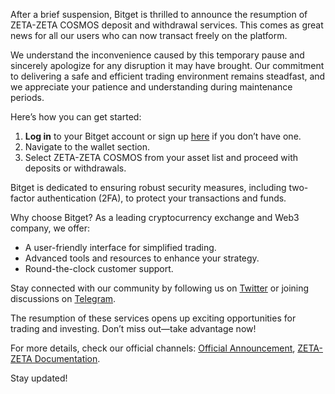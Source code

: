 After a brief suspension, Bitget is thrilled to announce the resumption of ZETA-ZETA COSMOS deposit and withdrawal services. This comes as great news for all our users who can now transact freely on the platform.

We understand the inconvenience caused by this temporary pause and sincerely apologize for any disruption it may have brought. Our commitment to delivering a safe and efficient trading environment remains steadfast, and we appreciate your patience and understanding during maintenance periods.

Here’s how you can get started:
1. **Log in** to your Bitget account or sign up [here](https://www.bitget.com/en/register?locale=en&locale=en&locale=en) if you don’t have one.
2. Navigate to the wallet section.
3. Select ZETA-ZETA COSMOS from your asset list and proceed with deposits or withdrawals.

Bitget is dedicated to ensuring robust security measures, including two-factor authentication (2FA), to protect your transactions and funds.

Why choose Bitget? As a leading cryptocurrency exchange and Web3 company, we offer:
- A user-friendly interface for simplified trading.
- Advanced tools and resources to enhance your strategy.
- Round-the-clock customer support.

Stay connected with our community by following us on [Twitter](https://twitter.com/bitgetglobal?locale=en&locale=en&locale=en) or joining discussions on [Telegram](https://t.me/BitgetENOfficial?locale=en&locale=en&locale=en).

The resumption of these services opens up exciting opportunities for trading and investing. Don’t miss out—take advantage now!

For more details, check our official channels: [Official Announcement](https://www.bitget.com/support/announcement-center), [ZETA-ZETA Documentation](https://www.bitget.com/support/articles/12560603838185).

Stay updated!